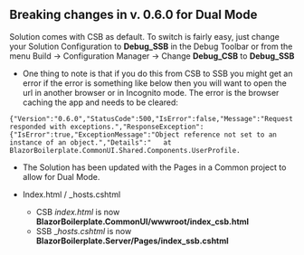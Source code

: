 ## Breaking changes in v. 0.6.0 for Dual Mode

Solution comes with CSB as default. To switch is fairly easy, just change your Solution Configuration to **Debug_SSB** in the Debug Toolbar or from the menu Build -> Configuration Manager -> Change **Debug_CSB** to **Debug_SSB**

 - One thing to note is that if you do this from CSB to SSB you might get an error if the error is something like below then you will want to open the url in another browser or in Incognito mode. The error is the browser caching the app and needs to be cleared:

`{"Version":"0.6.0","StatusCode":500,"IsError":false,"Message":"Request responded with exceptions.","ResponseException":{"IsError":true,"ExceptionMessage":"Object reference not set to an instance of an object.","Details":"   at BlazorBoilerplate.CommonUI.Shared.Components.UserProfile.`

- The Solution has been updated with the Pages in a Common project to allow for Dual Mode.

- Index.html / _hosts.cshtml 
  - CSB _index.html_ is now **BlazorBoilerplate.CommonUI/wwwroot/index_csb.html**
  - SSB __hosts.cshtml_ is now **BlazorBoilerplate.Server/Pages/index_ssb.cshtml**
